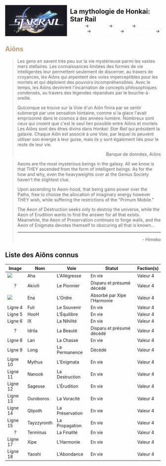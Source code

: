 <link rel="stylesheet" href="style.css">

<div style="display: flex; align-items: center;">
    <img src="images/hsr_logo.png" alt="Description" style="margin-right: 10px; width: 200px; height: auto;"/>
    <div>
        <p style="margin: 0; font-size: 1.5em; font-weight: bold;">La mythologie de Honkai: Star Rail</p>
        <p style="margin: 0;">
            <a href="index.md" style="color: white; font-weight: bold; text-decoration: none; text-transform: lowercase; font-variant: small-caps;">ACCUEIL</a>&nbsp;→&nbsp;&nbsp;&nbsp;&nbsp;&nbsp;&nbsp;
            <a href="aions.md" style="color: white; font-weight: bold; text-decoration: none; text-transform: lowercase; font-variant: small-caps;">AIÔNS</a>&nbsp;→&nbsp;&nbsp;&nbsp;&nbsp;&nbsp;&nbsp;
            <a href="voies.md" style="color: white; font-weight: bold; text-decoration: none; text-transform: lowercase; font-variant: small-caps;">VOIES</a>&nbsp;→&nbsp;&nbsp;&nbsp;&nbsp;&nbsp;&nbsp;
            <a href="factions.md" style="color: white; font-weight: bold; text-decoration: none; text-transform: lowercase; font-variant: small-caps;">FACTIONS</a>&nbsp;→&nbsp;&nbsp;&nbsp;&nbsp;&nbsp;&nbsp;
            <a href="eclaireurs.md" style="color: white; font-weight: bold; text-decoration: none; text-transform: lowercase; font-variant: small-caps;">ÉCLAIREURS</a>&nbsp;→&nbsp;&nbsp;&nbsp;&nbsp;&nbsp;&nbsp;
            <a href="emanateurs.md" style="color: white; font-weight: bold; text-decoration: none; text-transform: lowercase; font-variant: small-caps;">ÉMANATEURS</a>&nbsp;→
        </p>
    </div>
</div>

<h2 style="color:#C09C7B;">Aiôns</h2>

> Les gens en savent très peu sur la vie mystérieuse parmi les vastes mers stellaires. Les connaissances limitées des formes de vie intelligentes leur permettent seulement de discerner, au travers de croyances, les Aiôns qui arpentent des voies imperceptibles pour les mortels et qui déploient des pouvoirs incompréhensibles. Avec le temps, les Aiôns devinrent l'incarnation de concepts philosophiques condensés, au travers des légendes répandues par le bouche-à-oreille.
>
> Quiconque se trouve sur la Voie d'un Aiôn finira par se sentir submergé par une sensation lointaine, comme si la glace l'avait emprisonné dans le cosmos à des années-lumière. Nombreux sont ceux qui croient que c'est le seul lien possible entre Aiôns et mortels
Les Aiôns sont des êtres divins dans _Honkai: Star Rail_ qui président la galaxie. Chaque Aiôn est associé à une Voie, par lequel ils peuvent utiliser son énergie à leur guise, mais ils y sont également liés pour le reste de leur vie.
>  <div align="right">Banque de données, Aiôns</div>

> Aeons are the most mysterious beings in the galaxy. All we know is that THEY ascended from the form of intelligent beings. As for the how and why, even the heavyweights over at the Genius Society haven't the slightest clue.
>
> Upon ascending to Aeon-hood, that being gains power over the Paths, free to choose the allocation of imaginary energy however THEY wish, while suffering the restrictions of the "Primum Mobile."
>
> The Aeon of Destruction seeks only to destroy the universe, while the Aeon of Erudition wants to find the answer for all that exists. Meanwhile, the Aeon of Preservation continues to forge walls, and the Aeon of Enigmata devotes themself to obscuring all that is known...
> ___
>  <div align="right">- Himeko</div>
>

## Liste des Aiôns connus

| Image | Nom | Voie | Statut | Faction(s) |
|------------|------------|------------|------------|------------|
| ![](https://static.wikia.nocookie.net/houkai-star-rail/images/3/34/Aeon_Aha.png/)    | Aha  | L'Allégresse  | En vie  | Valeur 4  |
| <div align="center">?</div>    | Akivili  | Le Pionnier  | Disparu et présumé décédé  | Valeur 4  |
| ![](https://static.wikia.nocookie.net/houkai-star-rail/images/4/48/Aeon_Ena.png)    | Ena  | L'Ordre  | Absorbé par Xipe l'Harmonie  | Valeur 4  |
| Ligne 4    | Fuli  | Le Souvenir  | En vie  | Valeur 4  |
| Ligne 5    | HooH  | L'Équilibre  | En vie  | Valeur 4  |
| Ligne 6    | IX  | La Nihilité  | En vie  | Valeur 4  |
| <div align="center">?</div>    | Idrila  | La Beauté  | Disparu et présumé décédé  | Valeur 4  |
| Ligne 8    | Lan  | La Chasse  | En vie  | Valeur 4  |
| Ligne 9    | Long  | La Permanence  | Décédé  | Valeur 4  |
| Ligne 10   | Mythus  | L'Enigmata  | En vie  | Valeur 4  |
| Ligne 11   | Nanook  | La Destruction  | En vie  | Valeur 4  |
| Ligne 12   | Sagesse  | L'Érudition  | En vie  | Valeur 4  |
| Ligne 13   | Ouroboros  | La Voracité  | En vie  | Valeur 4  |
| Ligne 14   | Qlipoth  | La Préservation  | En vie  | Valeur 4  |
| Ligne 15   | Tayzzyronth  | La Propagation  | En vie  | Valeur 4  |
| <div align="center">?</div>   | Terminus  | La Finalité  | En vie  | Valeur 4  |
| Ligne 17   | Xipe  | L'Harmonie  | En vie  | Valeur 4  |
| Ligne 18   | Yaoshi  | L'Abondance  | En vie  | Valeur 4  |

